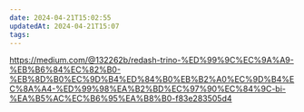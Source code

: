 ```yaml
---
date: 2024-04-21T15:02:55
updatedAt: 2024-04-21T15:07
tags: 
---
```

https://medium.com/@132262b/redash-trino-%ED%99%9C%EC%9A%A9-%EB%B6%84%EC%82%B0-%EB%8D%B0%EC%9D%B4%ED%84%B0%EB%B2%A0%EC%9D%B4%EC%8A%A4-%ED%99%98%EA%B2%BD%EC%97%90%EC%84%9C-bi-%EA%B5%AC%EC%B6%95%EA%B8%B0-f83e283505d4